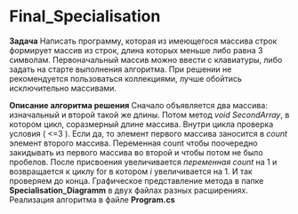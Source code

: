 # Final_Specialisation

__Задача__ 
Написать программу, которая из имеющегося массива строк формирует массив из строк, длина которых меньше либо равна 3 символам. Первоначальный массив можно ввести с клавиатуры, либо задать на старте выполнения алгоритма. При решении не рекомендуется пользоваться коллекциями, лучше обойтись исключительно массивами.

__Описание алгоритма решения__ 
Сначало объявляется два массива: изначальный и второй такой же длины. 
Потом метод *void SecondArray*, в котором цикл, соразмерный длине массива. Внутри цикла проверка условия ( <=3 ). Если да, то элемент первого массива заносится в *count* элемент второго массива. Переменная count чтобы поочередно закидывать из первого массива во второй и чтобы потом не было пробелов. После присвоения увеличивается _переменная count_ на 1 и возвращается к циклу for в котором _i_ увеличивается на 1. И так проверяем до конца.
Графическое представление метода в папке **Specialisation_Diagramm** в двух файлах разных расширениях.
Реализация алгоритма в файле **Program.cs**

